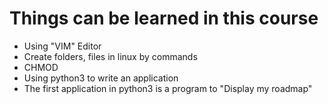 # Things can be learned in this course

- Using "VIM" Editor
- Create folders, files in linux by commands
- CHMOD
- Using python3 to write an application
- The first application in python3 is a program to "Display my roadmap"
